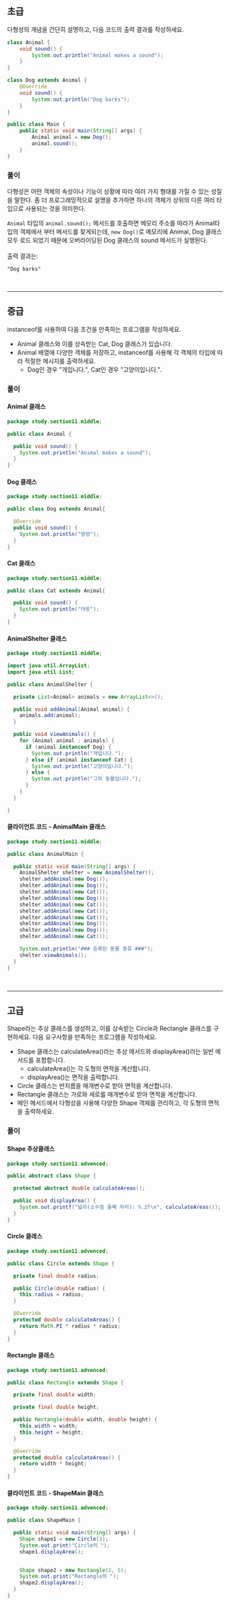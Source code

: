 ## 초급

다형성의 개념을 간단히 설명하고, 다음 코드의 출력 결과를 작성하세요.

``` java
class Animal {
    void sound() {
        System.out.println("Animal makes a sound");
    }
}

class Dog extends Animal {
    @Override
    void sound() {
        System.out.println("Dog barks");
    }
}

public class Main {
    public static void main(String[] args) {
        Animal animal = new Dog();
        animal.sound();
    }
}
```

### 풀이
다형성은 어떤 객체의 속성이나 기능이 상황에 따라 여러 가지 형태를 가질 수 있는 성질을 말한다.
좀 더 프로그래밍적으로 설명을 추가하면 하나의 객체가 상위의 다른 여러 타입으로 사용되는 것을 의미한다.

`Animal` 타입의 `animal.sound();` 메서드를 호출하면 메모리 주소를 따라가 Animal타입의 객체에서 부터 메서드를 찾게되는데,
`new Dog()`로 메모리에 Animal, Dog 클래스 모두 로드 되었기 때문에 오버라이딩된 Dog 클래스의 sound 메서드가 실행된다.<br>
<br>
출력 결과는:<br>
```
"Dog barks"
```

<br>

----

## 중급

instanceof를 사용하여 다음 조건을 만족하는 프로그램을 작성하세요.
- Animal 클래스와 이를 상속받는 Cat, Dog 클래스가 있습니다.
- Animal 배열에 다양한 객체를 저장하고, instanceof를 사용해 각 객체의 타입에 따라 적절한 메시지를 출력하세요.
  - Dog인 경우 "개입니다.", Cat인 경우 "고양이입니다.".

### 풀이

#### Animal 클래스
```java
package study.section11.middle;

public class Animal {

  public void sound() {
    System.out.println("Animal makes a sound");
  }
}
```

#### Dog 클래스
```java
package study.section11.middle;

public class Dog extends Animal{

  @Override
  public void sound() {
    System.out.println("멍멍");
  }
}

```

#### Cat 클래스
```java
package study.section11.middle;

public class Cat extends Animal{

  public void sound() {
    System.out.println("야옹");
  }
}
```

#### AnimalShelter 클래스
```java
package study.section11.middle;

import java.util.ArrayList;
import java.util.List;

public class AnimalShelter {

  private List<Animal> animals = new ArrayList<>();

  public void addAnimal(Animal animal) {
    animals.add(animal);
  }

  public void viewAnimals() {
    for (Animal animal : animals) {
      if (animal instanceof Dog) {
        System.out.println("개입니다.");
      } else if (animal instanceof Cat) {
        System.out.println("고양이입니다.");
      } else {
        System.out.println("그외 동물입니다.");
      }
    }
  }

}
```

#### 클라이언트 코드 - AnimalMain 클래스
```java
package study.section11.middle;

public class AnimalMain {

  public static void main(String[] args) {
    AnimalShelter shelter = new AnimalShelter();
    shelter.addAnimal(new Dog());
    shelter.addAnimal(new Dog());
    shelter.addAnimal(new Cat());
    shelter.addAnimal(new Dog());
    shelter.addAnimal(new Cat());
    shelter.addAnimal(new Cat());
    shelter.addAnimal(new Cat());
    shelter.addAnimal(new Dog());
    shelter.addAnimal(new Dog());
    shelter.addAnimal(new Cat());

    System.out.println("### 등록된 동물 종류 ###");
    shelter.viewAnimals();
  }
}
```

<br>

----

## 고급

Shape라는 추상 클래스를 생성하고, 이를 상속받는 Circle과 Rectangle 클래스를 구현하세요. 다음 요구사항을 만족하는 프로그램을 작성하세요.
- Shape 클래스는 calculateArea()라는 추상 메서드와 displayArea()라는 일반 메서드를 포함합니다.
  - calculateArea()는 각 도형의 면적을 계산합니다.
  - displayArea()는 면적을 출력합니다.
- Circle 클래스는 반지름을 매개변수로 받아 면적을 계산합니다.
- Rectangle 클래스는 가로와 세로를 매개변수로 받아 면적을 계산합니다.
- 메인 메서드에서 다형성을 사용해 다양한 Shape 객체를 관리하고, 각 도형의 면적을 출력하세요.

### 풀이

#### Shape 추상클래스
```java
package study.section11.advenced;

public abstract class Shape {

  protected abstract double calculateAreas();

  public void displayArea() {
    System.out.printf("넓이(소수점 둘째 자리): %.2f\n", calculateAreas());
  }
}
```

#### Circle 클래스
```java
package study.section11.advenced;

public class Circle extends Shape {

  private final double radius;

  public Circle(double radius) {
    this.radius = radius;
  }

  @Override
  protected double calculateAreas() {
    return Math.PI * radius * radius;
  }
}
```

#### Rectangle 클래스
```java
package study.section11.advenced;

public class Rectangle extends Shape {

  private final double width;

  private final double height;

  public Rectangle(double width, double height) {
    this.width = width;
    this.height = height;
  }

  @Override
  protected double calculateAreas() {
    return width * height;
  }
}
```

#### 클라이언트 코드 - ShapeMain 클래스
```java
package study.section11.advenced;

public class ShapeMain {

  public static void main(String[] args) {
    Shape shape1 = new Circle(3);
    System.out.print("Circle의 ");
    shape1.displayArea();


    Shape shape2 = new Rectangle(2, 5);
    System.out.print("Rectangle의 ");
    shape2.displayArea();
  }
}
```